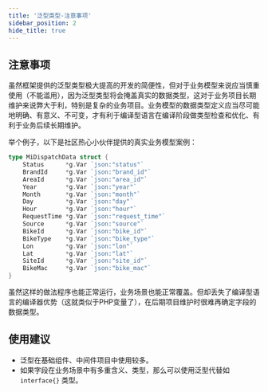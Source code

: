 ```yaml
---
title: '泛型类型-注意事项'
sidebar_position: 2
hide_title: true
---
```


## 注意事项

虽然框架提供的泛型类型极大提高的开发的简便性，但对于业务模型来说应当慎重使用（不能滥用），因为泛型类型将会掩盖真实的数据类型，这对于业务项目长期维护来说弊大于利，特别是复杂的业务项目。业务模型的数据类型定义应当尽可能地明确、有意义、不可变，才有利于编译型语言在编译阶段做类型检查和优化、有利于业务后续长期维护。

举个例子，以下是社区热心小伙伴提供的真实业务模型案例：

```go
type MiDispatchData struct {
	Status      *g.Var `json:"status"`
	BrandId     *g.Var `json:"brand_id"`
	AreaId      *g.Var `json:"area_id"`
	Year        *g.Var `json:"year"`
	Month       *g.Var `json:"month"`
	Day         *g.Var `json:"day"`
	Hour        *g.Var `json:"hour"`
	RequestTime *g.Var `json:"request_time"`
	Source      *g.Var `json:"source"`
	BikeId      *g.Var `json:"bike_id"`
	BikeType    *g.Var `json:"bike_type"`
	Lon         *g.Var `json:"lon"`
	Lat         *g.Var `json:"lat"`
	SiteId      *g.Var `json:"site_id"`
	BikeMac     *g.Var `json:"bike_mac"`
}
```

虽然这样的做法程序也能正常运行，业务场景也能正常覆盖。但却丢失了编译型语言的编译器优势（这就类似于PHP变量了），在后期项目维护时很难再确定字段的数据类型。

## 使用建议

- 泛型在基础组件、中间件项目中使用较多。
- 如果字段在业务场景中有多重含义、类型，那么可以使用泛型代替如 `interface{}` 类型。